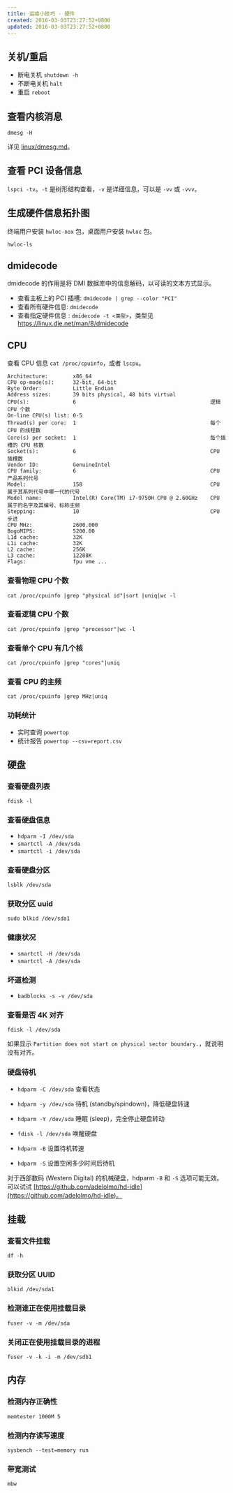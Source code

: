 ```yaml
---
title: 运维小技巧 - 硬件
created: 2016-03-03T23:27:52+0800
updated: 2016-03-03T23:27:52+0800
---
```


## 关机/重启

- 断电关机 `shutdown -h`
- 不断电关机 `halt`
- 重启 `reboot`

## 查看内核消息

`dmesg -H`

详见 [linux/dmesg.md](../linux/dmesg.md)。

## 查看 PCI 设备信息

`lspci -tv`。`-t` 是树形结构查看，`-v` 是详细信息，可以是 `-vv` 或 `-vvv`。

## 生成硬件信息拓扑图

终端用户安装 `hwloc-nox` 包，桌面用户安装 `hwloc` 包。

`hwloc-ls`

## dmidecode

dmidecode 的作用是将 DMI 数据库中的信息解码，以可读的文本方式显示。

- 查看主板上的 PCI 插槽: `dmidecode | grep --color "PCI"`
- 查看所有硬件信息: `dmidecode`
- 查看指定硬件信息 : `dmidecode -t <类型>`，类型见 https://linux.die.net/man/8/dmidecode


## CPU

查看 CPU 信息 `cat /proc/cpuinfo`，或者 `lscpu`。

```
Architecture:        x86_64
CPU op-mode(s):      32-bit, 64-bit
Byte Order:          Little Endian
Address sizes:       39 bits physical, 48 bits virtual
CPU(s):              6                                           逻辑 CPU 个数
On-line CPU(s) list: 0-5
Thread(s) per core:  1                                           每个 CPU 的线程数
Core(s) per socket:  1                                           每个插槽的 CPU 核数
Socket(s):           6                                           CPU 插槽数
Vendor ID:           GenuineIntel
CPU family:          6                                           CPU 产品系列代号
Model:               158                                         CPU 属于其系列代号中哪一代的代号
Model name:          Intel(R) Core(TM) i7-9750H CPU @ 2.60GHz    CPU 属于的名字及其编号、标称主频
Stepping:            10                                          CPU 步进
CPU MHz:             2600.000
BogoMIPS:            5200.00
L1d cache:           32K
L1i cache:           32K
L2 cache:            256K
L3 cache:            12288K
Flags:               fpu vme ...
```

### 查看物理 CPU 个数

`cat /proc/cpuinfo |grep "physical id"|sort |uniq|wc -l`

### 查看逻辑 CPU 个数

`cat /proc/cpuinfo |grep "processor"|wc -l`

### 查看单个 CPU 有几个核

`cat /proc/cpuinfo |grep "cores"|uniq`

### 查看 CPU 的主频

`cat /proc/cpuinfo |grep MHz|uniq`

### 功耗统计

- 实时查询 `powertop`
- 统计报告 `powertop --csv=report.csv`

## 硬盘

### 查看硬盘列表

`fdisk -l`

### 查看硬盘信息

- `hdparm -I /dev/sda`
- `smartctl -A /dev/sda`
- `smartctl -i /dev/sda`

### 查看硬盘分区

`lsblk /dev/sda`

### 获取分区 uuid

`sudo blkid /dev/sda1`

### 健康状况

- `smartctl -H /dev/sda`
- `smartctl -A /dev/sda`

### 坏道检测

- `badblocks -s -v /dev/sda`

### 查看是否 4K 对齐

`fdisk -l /dev/sda`

如果显示 `Partition does not start on physical sector boundary.`，就说明没有对齐。

### 硬盘待机

- `hdparm -C /dev/sda` 查看状态
- `hdparm -y /dev/sda` 待机 (standby/spindown)，降低硬盘转速
- `hdparm -Y /dev/sda` 睡眠 (sleep)，完全停止硬盘转动
- `fdisk -l /dev/sda` 唤醒硬盘

- `hdparm -B` 设置待机转速
- `hdparm -S` 设置空闲多少时间后待机

对于西部数码 (Western Digital) 的机械硬盘，hdparm `-B` 和 `-S` 选项可能无效。可以试试 [https://github.com/adelolmo/hd-idle](https://github.com/adelolmo/hd-idle)。

## 挂载

### 查看文件挂载

`df -h`

### 获取分区 UUID

`blkid /dev/sda1`

### 检测谁正在使用挂载目录

`fuser -v -m /dev/sda`

### 关闭正在使用挂载目录的进程

`fuser -v -k -i -m /dev/sdb1`

## 内存

### 检测内存正确性

`memtester 1000M 5`

### 检测内存读写速度

`sysbench --test=memory run`

### 带宽测试

`mbw`
